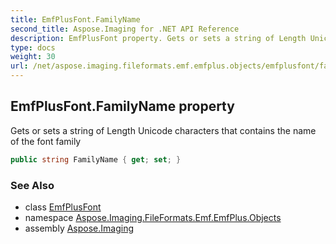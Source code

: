 ```yaml
---
title: EmfPlusFont.FamilyName
second_title: Aspose.Imaging for .NET API Reference
description: EmfPlusFont property. Gets or sets a string of Length Unicode characters that contains the name of the font family
type: docs
weight: 30
url: /net/aspose.imaging.fileformats.emf.emfplus.objects/emfplusfont/familyname/
---
```

## EmfPlusFont.FamilyName property

Gets or sets a string of Length Unicode characters that contains the name of the font family

```csharp
public string FamilyName { get; set; }
```

### See Also

* class [EmfPlusFont](../)
* namespace [Aspose.Imaging.FileFormats.Emf.EmfPlus.Objects](../../emfplusfont/)
* assembly [Aspose.Imaging](../../../)



